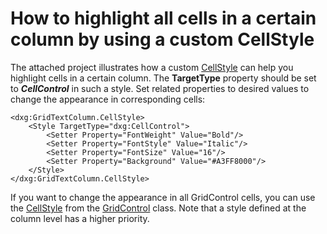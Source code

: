 # How to highlight all cells in a certain column by using a custom CellStyle

The attached project illustrates how a custom [CellStyle](https://docs.devexpress.com/Win10Apps/DevExpress.UI.Xaml.Grid.ColumnBase.CellStyle) can help you highlight cells in a certain column. The **TargetType** property should be set to ***CellControl*** in such a style. Set related properties to desired values to change the appearance in corresponding cells:

```xaml
<dxg:GridTextColumn.CellStyle>
    <Style TargetType="dxg:CellControl">
        <Setter Property="FontWeight" Value="Bold"/>
        <Setter Property="FontStyle" Value="Italic"/>
        <Setter Property="FontSize" Value="16"/>
        <Setter Property="Background" Value="#A3FF8000"/>
    </Style>
</dxg:GridTextColumn.CellStyle>
```

If you want to change the appearance in all GridControl cells, you can use the [CellStyle](https://docs.devexpress.com/Win10Apps/DevExpress.UI.Xaml.Grid.DataControlBase.CellStyle) from the [GridControl](https://docs.devexpress.com/Win10Apps/DevExpress.UI.Xaml.Grid.GridControl) class. Note that a style defined at the column level has a higher priority.